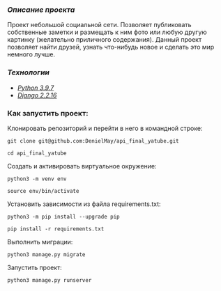 ### _Описание проекта_

>>
Проект небольшой социальной сети. 
Позволяет публиковать собственные заметки и размещать к ним фото или любую другую картинку (желательно приличного содержания). Данный проект позволяет найти друзей, узнать что-нибудь новое и сделать это мир немного лучше.

### _Технологии_
 - _[Python 3.9.7](https://docs.python.org/3/)_
 - _[Django 2.2.16](https://docs.djangoproject.com/en/2.2/)_
### Как запустить проект:

Клонировать репозиторий и перейти в него в командной строке:

```
git clone git@github.com:DenielMay/api_final_yatube.git
```

```
cd api_final_yatube
```

Cоздать и активировать виртуальное окружение:

```
python3 -m venv env
```

```
source env/bin/activate
```

Установить зависимости из файла requirements.txt:

```
python3 -m pip install --upgrade pip
```

```
pip install -r requirements.txt
```

Выполнить миграции:

```
python3 manage.py migrate
```

Запустить проект:

```
python3 manage.py runserver
```
